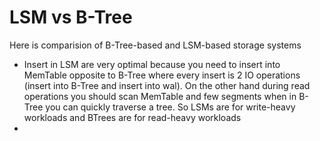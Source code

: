 # LSM vs B-Tree

Here is comparision of B-Tree-based and LSM-based storage systems

+ Insert in LSM are very optimal because you need to insert into MemTable opposite to B-Tree where every insert is 2 IO operations (insert into B-Tree and insert into wal). On the other hand during read operations you should scan MemTable and few segments when in B-Tree you can quickly traverse a tree. So LSMs are for write-heavy workloads and BTrees are for read-heavy workloads
+ 